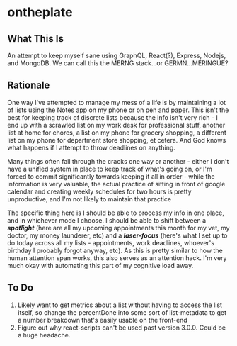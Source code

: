 # ontheplate
## What This Is
An attempt to keep myself sane using GraphQL, React(?), Express, Nodejs, and MongoDB.  We can call this the MERNG stack...or GERMN...MERINGUE?

## Rationale
One way I've attempted to manage my mess of a life is by maintaining a lot of lists using the Notes app on my phone or on pen and paper.
This isn't the best for keeping track of discrete lists because the info isn't very rich - I end up with a scrawled list on my work desk for professional stuff, another list at home for chores, a list on my phone for grocery shopping, a different list on my phone for department store shopping, et cetera.  And God knows what happens if I attempt to throw deadlines on anything.

Many things often fall through the cracks one way or another - either I don't have a unified system in place to keep track of what's going on, or I'm forced to commit significantly towards keeping it all in order - while the information is very valuable, the actual practice of sitting in front of google calendar and creating weekly schedules for two hours is pretty unproductive, and I'm not likely to maintain that practice  

The specific thing here is I should be able to process my info in one place, and in whichever mode I choose.  I should be able to shift between a ***spotlight*** (here are all my upcoming appointments this month for my vet, my doctor, my money launderer, etc) and a ***laser-focus*** (here's what I set up to do today across all my lists - appointments, work deadlines, whoever's birthday I probably forgot anyway, etc).  As this is pretty similar to how the human attention span works, this also serves as an attention hack.  I'm very much okay with automating this part of my cognitive load away.

## To Do
1.  Likely want to get metrics about a list without having to access the list itself, so change the percentDone into some sort of list-metadata to get a number breakdown that's easily usable on the front-end
2.  Figure out why react-scripts can't be used past version 3.0.0.  Could be a huge headache.  
